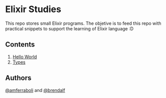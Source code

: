 # Elixir Studies

This repo stores small Elixir programs. 
The objetive is to feed this repo with practical snippets to support the learning of Elixir language :D

## Contents
1. [Hello World](hello_elixir.exs)
2. [Types](elixir_types.exs)

## Authors
[@amferraboli](https://github.com/amferraboli) and [@brendalf](https://github.com/brendalf)
